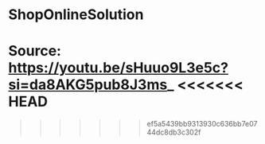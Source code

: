 # ShopOnlineSolution

Source: https://youtu.be/sHuuo9L3e5c?si=da8AKG5pub8J3ms_
<<<<<<< HEAD
=======

>>>>>>> ef5a5439bb9313930c636bb7e0744dc8db3c302f
